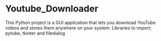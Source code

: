 # Youtube_Downloader
This Python project is a GUI application that lets you download YouTube videos and stores them anywhere on your system.
Libraries to import; pytube, tkinter and filedialog
